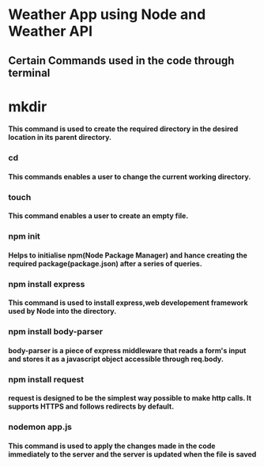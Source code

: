 <h1> Weather App using Node and Weather API  </h1>

<h2> Certain Commands used in the code through terminal</h2>

# mkdir 
<h4>This command is used to create the required directory in the desired location in its parent directory. </h4>

<h3> cd </h3> <h4>This commands enables a user to change the current working directory. </h4>

<h3> touch </h3> <h4>This command enables a user to create an empty file. </h4>

<h3>npm init </h3> <h4>Helps to initialise npm(Node Package Manager) and hance creating the required package(package.json) after a series of queries. </h4>

<h3>npm install express </h3> <h4>This command is used to install express,web developement framework used by Node into the directory. </h4>

<h3>npm install body-parser </h3> <h4> body-parser is a piece of express middleware that reads a form's input and stores it as a javascript object accessible through req.body. </h4>

<h3>npm install request </h3> <h4> request is designed to be the simplest way possible to make http calls. It supports HTTPS and follows redirects by default. </h4>

<h3>nodemon app.js </h3> <h4> This command is used to apply the changes made in the code immediately to the server and the server is updated when the file is saved </h4>

